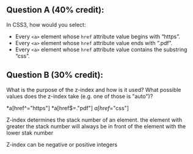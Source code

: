 ## Question A (40% credit):

In CSS3, how would you select:

  - Every `<a>` element whose `href` attribute value begins with “https”.
  - Every `<a>` element whose `href` attribute value ends with “.pdf”.
  - Every `<a>` element whose `href` attribute value contains the substring “css”.

## Question B (30% credit):

What is the purpose of the z-index and how is it used? What possible values does the z-index take (e.g. one of those is "auto")?

*a[href^="https"]
*a[href$=."pdf"]
*a[href*="css"]


Z-index determines the stack number of an element.  the element with greater the stack number will always be in front of the element with the lower stak number 

Z-index can be negative or positive integers 
